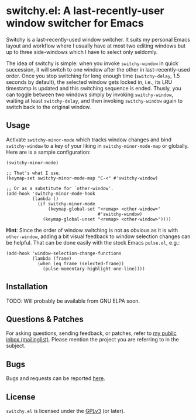 # switchy.el: A last-recently-user window switcher for Emacs

Switchy is a last-recently-used window switcher.  It suits my personal Emacs
layout and workflow where I usually have at most two editing windows but up
to three side-windows which I have to select only seldomly.

The idea of switchy is simple: when you invoke `switchy-window` in quick
succession, it will switch to one window after the other in
last-recently-used order.  Once you stop switching for long enough time
(`switchy-delay`, 1.5 seconds by default), the selected window gets locked
in, i.e., its LRU timestamp is updated and this switching sequence is ended.
Thusly, you can toggle between two windows simply by invoking
`switchy-window`, waiting at least `switchy-delay`, and then invoking
`switchy-window` again to switch back to the original window.


## Usage

Activate `switchy-minor-mode` which tracks window changes and bind
`switchy-window` to a key of your liking in `switchy-minor-mode-map` or
globally.  Here are is a sample configuration:

```elisp
(switchy-minor-mode)

;; That's what I use.
(keymap-set switchy-minor-mode-map "C-<" #'switchy-window)

;; Or as a substitute for `other-window'.
(add-hook 'switchy-minor-mode-hook
          (lambda ()
            (if switchy-minor-mode
                (keymap-global-set "<remap> <other-window>"
                                   #'switchy-window)
              (keymap-global-unset "<remap> <other-window>"))))
```

**Hint**: Since the order of window switching is not as obvious as it is with
`other-window`, adding a bit visual feedback to window selection changes can be
helpful.  That can be done easily with the stock Emacs `pulse.el`, e.g.:

```elisp
(add-hook 'window-selection-change-functions
          (lambda (frame)
            (when (eq frame (selected-frame))
              (pulse-momentary-highlight-one-line))))
```

## Installation

TODO: Will probably be available from GNU ELPA soon.

## Questions & Patches

For asking questions, sending feedback, or patches, refer to [my public inbox
(mailinglist)](https://lists.sr.ht/~tsdh/public-inbox).  Please mention the
project you are referring to in the subject.

## Bugs

Bugs and requests can be reported [here](https://todo.sr.ht/~tsdh/switchy).

## License

`switchy.el` is licensed under the
[GPLv3](https://www.gnu.org/licenses/gpl-3.0.en.html) (or later).
